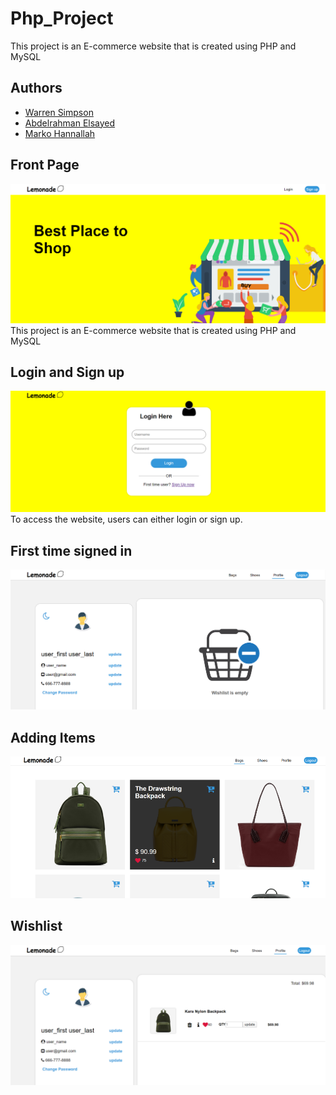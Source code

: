 # Php_Project
This project is an E-commerce website that is created using PHP and MySQL  

## Authors
* [Warren Simpson](https://github.com/Warren28)
* [Abdelrahman Elsayed](https://github.com/abdel-elsayed)
* [Marko Hannallah](https://github.com/marconabil123)

## Front Page
![](images/frontPageDemo.png)
This project is an E-commerce website that is created using PHP and MySQL                 


## Login and Sign up
![](images/loginPageDemo.png)
To access the website, users can either login or sign up.


## First time signed in
![](images/profile1Demo.png)


## Adding Items
![](images/bagsPageDemo.png)


## Wishlist
![](images/profile2Demo.png)
